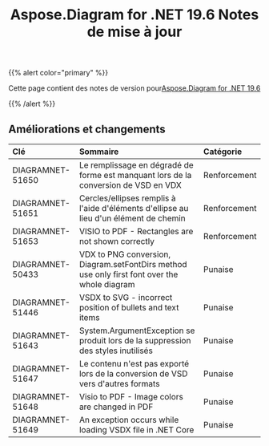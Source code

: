 ﻿---
title: Aspose.Diagram for .NET 19.6 Notes de mise à jour
type: docs
weight: 70
url: /fr/net/aspose-diagram-for-net-19-6-release-notes/
---
{{% alert color="primary" %}} 

Cette page contient des notes de version pour[Aspose.Diagram for .NET 19.6](https://www.nuget.org/packages/Aspose.Diagram/19.6.0)

{{% /alert %}} 
## **Améliorations et changements**

|**Clé**|**Sommaire**|**Catégorie**|
|:- |:- |:- |
|DIAGRAMNET-51650|Le remplissage en dégradé de forme est manquant lors de la conversion de VSD en VDX|Renforcement|
|DIAGRAMNET-51651|Cercles/ellipses remplis à l'aide d'éléments d'ellipse au lieu d'un élément de chemin|Renforcement|
|DIAGRAMNET-51653|VISIO to PDF - Rectangles are not shown correctly|Renforcement|
|DIAGRAMNET-50433|VDX to PNG conversion, Diagram.setFontDirs method use only first font over the whole diagram|Punaise|
|DIAGRAMNET-51446|VSDX to SVG - incorrect position of bullets and text items|Punaise|
|DIAGRAMNET-51643|System.ArgumentException se produit lors de la suppression des styles inutilisés|Punaise|
|DIAGRAMNET-51647|Le contenu n'est pas exporté lors de la conversion de VSD vers d'autres formats|Punaise|
|DIAGRAMNET-51648|Visio to PDF - Image colors are changed in PDF|Punaise|
|DIAGRAMNET-51649|An exception occurs while loading VSDX file in .NET Core|Punaise|


